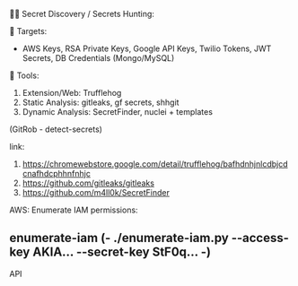 🕵️‍♂️ Secret Discovery / Secrets Hunting:

🎯 Targets:
- AWS Keys, RSA Private Keys, Google API Keys, Twilio Tokens, JWT Secrets, DB Credentials (Mongo/MySQL)

🧰 Tools:
1. Extension/Web: Trufflehog
2. Static Analysis: gitleaks, gf secrets, shhgit
3. Dynamic Analysis: SecretFinder, nuclei + templates
   
(GitRob - detect-secrets)

link:
  1. https://chromewebstore.google.com/detail/trufflehog/bafhdnhjnlcdbjcdcnafhdcphhnfnhjc
  2. https://github.com/gitleaks/gitleaks
  3. https://github.com/m4ll0k/SecretFinder

AWS:
Enumerate IAM permissions:

enumerate-iam (- ./enumerate-iam.py --access-key AKIA... --secret-key StF0q... -)
---
API



